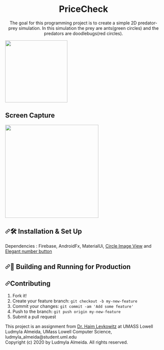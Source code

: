 <h1 align="center">
  PriceCheck
</h1>
<p align="center">The goal for this programming project is to create a simple 2D predator-prey simulation. In this
simulation the prey are ants(green circles) and the predators are doodlebugs(red circles).</p>

<img width="200" src="https://raw.githubusercontent.com/ludmylaalmeida/PriceCheckApp/main/app/src/main/res/drawable/logo.png" >

<h2>Screen Capture</h2>
<img width="300" src="https://raw.githubusercontent.com/ludmylaalmeida/PriceCheckApp/main/screen-1.png" >

<h2><a id="user-content--installation--set-up" class="anchor" aria-hidden="true" href="#-installation--set-up"><svg class="octicon octicon-link" viewBox="0 0 16 16" version="1.1" width="16" height="16" aria-hidden="true"><path fill-rule="evenodd" d="M7.775 3.275a.75.75 0 001.06 1.06l1.25-1.25a2 2 0 112.83 2.83l-2.5 2.5a2 2 0 01-2.83 0 .75.75 0 00-1.06 1.06 3.5 3.5 0 004.95 0l2.5-2.5a3.5 3.5 0 00-4.95-4.95l-1.25 1.25zm-4.69 9.64a2 2 0 010-2.83l2.5-2.5a2 2 0 012.83 0 .75.75 0 001.06-1.06 3.5 3.5 0 00-4.95 0l-2.5 2.5a3.5 3.5 0 004.95 4.95l1.25-1.25a.75.75 0 00-1.06-1.06l-1.25 1.25a2 2 0 01-2.83 0z"></path></svg></a><g-emoji class="g-emoji" alias="hammer_and_wrench" fallback-src="https://github.githubassets.com/images/icons/emoji/unicode/1f6e0.png">🛠</g-emoji> Installation &amp; Set Up</h2>
<p>Dependencies : Firebase, AndroidFx, MaterialUi, 
<a href="https://github.com/hdodenhof/CircleImageView" target="_blank">Circle Image View</a> and
<a href="https://github.com/ashik94vc/ElegantNumberButton" target="_blank">Elegant number button</a></p>

<h2><a id="user-content--building-and-running-for-production" class="anchor" aria-hidden="true" href="#-building-and-running-for-production"><svg class="octicon octicon-link" viewBox="0 0 16 16" version="1.1" width="16" height="16" aria-hidden="true"><path fill-rule="evenodd" d="M7.775 3.275a.75.75 0 001.06 1.06l1.25-1.25a2 2 0 112.83 2.83l-2.5 2.5a2 2 0 01-2.83 0 .75.75 0 00-1.06 1.06 3.5 3.5 0 004.95 0l2.5-2.5a3.5 3.5 0 00-4.95-4.95l-1.25 1.25zm-4.69 9.64a2 2 0 010-2.83l2.5-2.5a2 2 0 012.83 0 .75.75 0 001.06-1.06 3.5 3.5 0 00-4.95 0l-2.5 2.5a3.5 3.5 0 004.95 4.95l1.25-1.25a.75.75 0 00-1.06-1.06l-1.25 1.25a2 2 0 01-2.83 0z"></path></svg></a><g-emoji class="g-emoji" alias="rocket" fallback-src="https://github.githubassets.com/images/icons/emoji/unicode/1f680.png">🚀</g-emoji> Building and Running for Production</h2>

<h2><a id="user-content-contributing" class="anchor" aria-hidden="true" href="#contributing"><svg class="octicon octicon-link" viewBox="0 0 16 16" version="1.1" width="16" height="16" aria-hidden="true"><path fill-rule="evenodd" d="M7.775 3.275a.75.75 0 001.06 1.06l1.25-1.25a2 2 0 112.83 2.83l-2.5 2.5a2 2 0 01-2.83 0 .75.75 0 00-1.06 1.06 3.5 3.5 0 004.95 0l2.5-2.5a3.5 3.5 0 00-4.95-4.95l-1.25 1.25zm-4.69 9.64a2 2 0 010-2.83l2.5-2.5a2 2 0 012.83 0 .75.75 0 001.06-1.06 3.5 3.5 0 00-4.95 0l-2.5 2.5a3.5 3.5 0 004.95 4.95l1.25-1.25a.75.75 0 00-1.06-1.06l-1.25 1.25a2 2 0 01-2.83 0z"></path></svg></a>Contributing</h2>

<ol>
<li>Fork it!</li>
<li>Create your feature branch: <code>git checkout -b my-new-feature</code></li>
<li>Commit your changes: <code>git commit -am 'Add some feature'</code></li>
<li>Push to the branch: <code>git push origin my-new-feature</code></li>
<li>Submit a pull request</li>
</ol>


<p>This project is an assignment from <a href="https://www.uml.edu/sciences/computer-science/faculty/adams-david.aspx" target="_blank">Dr. Haim Levkowitz</a> at UMASS Lowell</br>
 Ludmyla Almeida, UMass Lowell Computer Science, ludmyla_almeida@student.uml.edu</br>
 Copyright (c) 2020 by Ludmyla Almeida. All rights reserved.</p>
